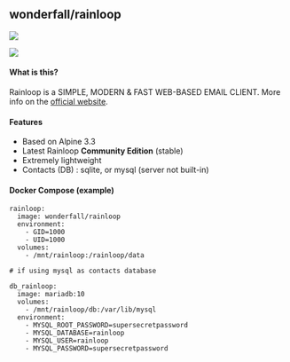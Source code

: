 ## wonderfall/rainloop
[![](https://badge.imagelayers.io/wonderfall/rainloop:latest.svg)](https://imagelayers.io/?images=wonderfall/rainloop:latest 'Get your own badge on imagelayers.io')

![](https://i.goopics.net/nI.png)

#### What is this?
Rainloop is a SIMPLE, MODERN & FAST WEB-BASED EMAIL CLIENT. More info on the [official website](http://www.rainloop.net/).

#### Features
- Based on Alpine 3.3
- Latest Rainloop **Community Edition** (stable)
- Extremely lightweight
- Contacts (DB) : sqlite, or mysql (server not built-in)

#### Docker Compose (example)
```
rainloop:
  image: wonderfall/rainloop
  environment:
    - GID=1000
    - UID=1000
  volumes:
    - /mnt/rainloop:/rainloop/data

# if using mysql as contacts database

db_rainloop:
  image: mariadb:10
  volumes:
    - /mnt/rainloop/db:/var/lib/mysql
  environment:
    - MYSQL_ROOT_PASSWORD=supersecretpassword
    - MYSQL_DATABASE=rainloop
    - MYSQL_USER=rainloop
    - MYSQL_PASSWORD=supersecretpassword
```
